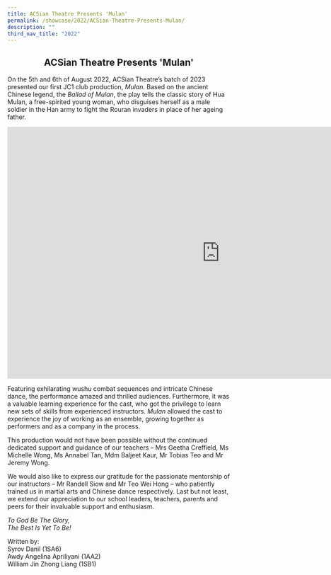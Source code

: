```yaml
---
title: ACSian Theatre Presents 'Mulan'
permalink: /showcase/2022/ACSian-Theatre-Presents-Mulan/
description: ""
third_nav_title: "2022"
---
```

## <center> ACSian Theatre Presents 'Mulan' </center>

On the 5th and 6th of August 2022, ACSian Theatre’s batch of 2023 presented our first JC1 club production,&nbsp;_Mulan_. Based on the ancient Chinese legend, the&nbsp;_Ballad of Mulan_, the play tells the classic story of Hua Mulan, a free-spirited young woman, who disguises herself as a male soldier in the Han army to fight the Rouran invaders in place of her ageing father.

<iframe allowfullscreen="true" height="569" width="960" frameborder="0" src="https://docs.google.com/presentation/d/e/2PACX-1vQFpzmDKUvSEG-0S2B3K_bic-Zs9tuUkUQuiXCGP4AuzXdOrC2bwfXYWCsl3etgemXVwovUjMMsTj4u/embed?start=false&amp;loop=false&amp;delayms=3000"></iframe>

Featuring exhilarating wushu combat sequences and intricate Chinese dance, the performance amazed and thrilled audiences. Furthermore, it was a valuable learning experience for the cast, who got the privilege to learn new sets of skills from experienced instructors.&nbsp;_Mulan_&nbsp;allowed the cast to experience the joy of working as an ensemble, growing together as performers and as a company in the process.

  

This production would not have been possible without the continued dedicated support and guidance of our teachers – Mrs Geetha Creffield, Ms Michelle Wong, Ms Annabel Tan, Mdm Baljeet Kaur, Mr Tobias Teo and Mr Jeremy Wong.

  

We would also like to express our gratitude for the passionate mentorship of our instructors – Mr Randell Siow and Mr Teo Wei Hong – who patiently trained us in martial arts and Chinese dance respectively. Last but not least, we extend our appreciation to our school leaders, teachers, parents and peers for their invaluable support and enthusiasm.

  

_To God Be The Glory,_&nbsp;<br>
_The Best Is Yet To Be!_

  

Written by:<br>
Syrov Danil (1SA6)<br>
Awdy Angelina Apriliyani (1AA2)<br>
William Jin Zhong Liang (1SB1)
